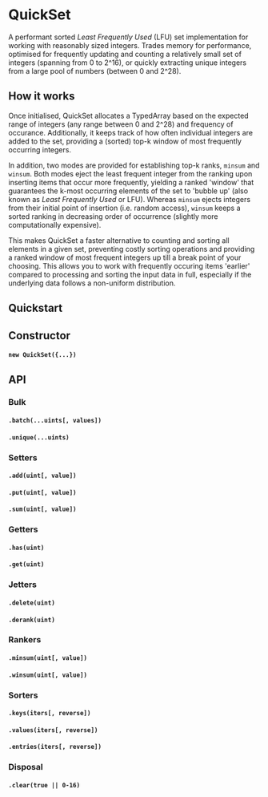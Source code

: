 # QuickSet

A performant sorted *Least Frequently Used* (LFU) set implementation for working with reasonably sized integers. Trades memory for performance, optimised for frequently updating and counting a relatively small set of integers (spanning from 0 to 2^16), or quickly extracting unique integers from a large pool of numbers (between 0 and 2^28).

## How it works
Once initialised, QuickSet allocates a TypedArray based on the expected range of integers (any range between 0 and 2^28) and frequency of occurance. 
Additionally, it keeps track of how often individual integers are added to the set, providing a (sorted) top-k window of most frequently occurring integers. 

In addition, two modes are provided for establishing top-k ranks, `minsum` and `winsum`. 
Both modes eject the least frequent integer from the ranking upon inserting items that occur more frequently, yielding a ranked 'window' that guarantees the k-most occurring elements of the set to 'bubble up' (also known as *Least Frequently Used* or LFU). 
Whereas `minsum` ejects integers from their initial point of insertion (i.e. random access), `winsum` keeps a sorted ranking  in decreasing order of occurrence (slightly more computationally expensive).

This makes QuickSet a faster alternative to counting and sorting all elements in a given set, preventing costly sorting operations and providing a ranked window of most frequent  integers up till a break point of your choosing. 
This allows you to work with frequently occuring items 'earlier' compared to processing and sorting the input data in full, especially if the underlying data follows a non-uniform distribution.

## Quickstart 

## Constructor 

#### `new QuickSet({...})`

## API

### Bulk

#### `.batch(...uints[, values])`

#### `.unique(...uints)`

### Setters

#### `.add(uint[, value])`

#### `.put(uint[, value])`

#### `.sum(uint[, value])`

### Getters

#### `.has(uint)`

#### `.get(uint)`

### Jetters 

#### `.delete(uint)`

#### `.derank(uint)`

### Rankers

#### `.minsum(uint[, value])`

#### `.winsum(uint[, value])`

### Sorters 

#### `.keys(iters[, reverse])`

#### `.values(iters[, reverse])`

#### `.entries(iters[, reverse])` 

### Disposal

#### `.clear(true || 0-16)`
